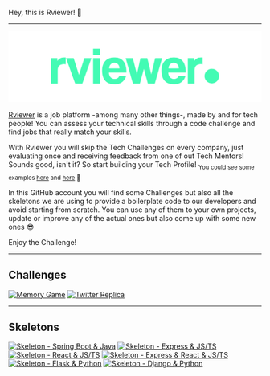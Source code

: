 Hey, this is Rviewer! 👋

---

![Rviewer Logo](/.github/rviewer_logo.png)

[Rviewer](https://rviewer.io) is a job platform -among many other things-, made by and for tech people! You can assess 
your technical skills through a code challenge and find jobs that really match your skills.

With Rviewer you will skip the Tech Challenges on every company, just evaluating once and receiving feedback from one of
out Tech Mentors! Sounds good, isn't it? So start building your Tech Profile! <sub>You could
see some examples [here](https://rviewer.io/salgadoenrgb) and [here](https://rviewer.io/anawolf) 🤫</sub>

In this GitHub account you will find some Challenges but also all the skeletons we are using to provide a boilerplate
code to our developers and avoid starting from scratch. You can use any of them to your own projects, update or improve
any of the actual ones but also come up with some new ones 😎

Enjoy the Challenge!


---

## Challenges

[![Memory Game](https://github-readme-stats.vercel.app/api/pin/?username=Rviewer-Challenges&repo=mouredev-memory-game)](https://github.com/Rviewer-Challenges/mouredev-memory-game)
[![Twitter Replica](https://github-readme-stats.vercel.app/api/pin/?username=Rviewer-Challenges&repo=mouredev-twitter-mirroring)](https://github.com/Rviewer-Challenges/mouredev-twitter-mirroring)

---

## Skeletons

[![Skeleton - Spring Boot & Java](https://github-readme-stats.vercel.app/api/pin/?username=Rviewer-Challenges&repo=skeleton-java-spring-rest)](https://github.com/Rviewer-Challenges/skeleton-java-spring-rest)
[![Skeleton - Express & JS/TS](https://github-readme-stats.vercel.app/api/pin/?username=Rviewer-Challenges&repo=skeleton-express)](https://github.com/Rviewer-Challenges/skeleton-express)
[![Skeleton - React & JS/TS](https://github-readme-stats.vercel.app/api/pin/?username=Rviewer-Challenges&repo=skeleton-react)](https://github.com/Rviewer-Challenges/skeleton-react)
[![Skeleton - Express & React & JS/TS](https://github-readme-stats.vercel.app/api/pin/?username=Rviewer-Challenges&repo=skeleton-express-react)](https://github.com/Rviewer-Challenges/skeleton-express-react)
[![Skeleton - Flask & Python](https://github-readme-stats.vercel.app/api/pin/?username=Rviewer-Challenges&repo=skeleton-py-flask-rest)](https://github.com/Rviewer-Challenges/skeleton-py-flask-rest)
[![Skeleton - Django & Python](https://github-readme-stats.vercel.app/api/pin/?username=Rviewer-Challenges&repo=skeleton-py-django-rest)](https://github.com/Rviewer-Challenges/skeleton-py-django-rest)
